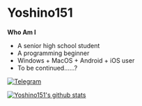 # Yoshino151

**Who Am I**

- A senior high school student
- A programming beginner
- Windows  + MacOS + Android + iOS user
- To be continued......?

[![Telegram](https://img.shields.io/badge/-t.me/@yoshino151-3db6f1?style=flat-square&logo=Telegram&logoColor=2ca5e0)](https://t.me/yoshino151)

[![Yoshino151's github stats](https://github-readme-stats.vercel.app/api?username=yoshino151&count_private=true)](https://github.com/anuraghazra/github-readme-stats)
